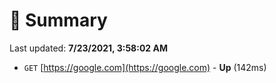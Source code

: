 # 📖 Summary
Last updated: **7/23/2021, 3:58:02 AM**

- `GET` [https://google.com](https://google.com) - **Up** (142ms)
